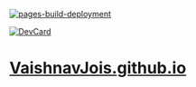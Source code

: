 [![pages-build-deployment](https://github.com/VaishnavJois/VaishnavJois.github.io/actions/workflows/pages/pages-build-deployment/badge.svg?branch=live)](https://github.com/VaishnavJois/VaishnavJois.github.io/actions/workflows/pages/pages-build-deployment)


[![DevCard](https://github.com/VaishnavJois/VaishnavJois.github.io/actions/workflows/integration.yml/badge.svg)](https://github.com/VaishnavJois/VaishnavJois.github.io/actions/workflows/integration.yml)


# <a href="https://vaishnavjois.github.io">VaishnavJois.github.io</a>
